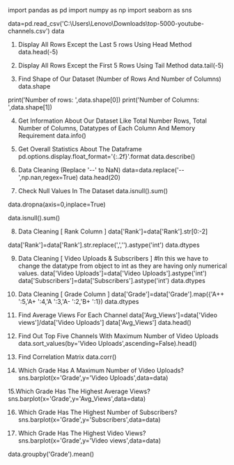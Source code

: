 import pandas as pd
import numpy as np
import seaborn as sns


data=pd.read_csv('C:\\Users\\Lenovo\\Downloads\\top-5000-youtube-channels.csv')
data


1. Display All Rows Except the Last 5 rows Using Head Method
data.head(-5)


2. Display All Rows Except the First 5 Rows Using Tail Method
data.tail(-5)


3. Find Shape of Our Dataset (Number of Rows And Number of Columns)
data.shape

print('Number of rows: ',data.shape[0])
print('Number of Columns: ',data.shape[1])


4. Get Information About Our Dataset Like Total Number Rows, Total Number of Columns, Datatypes of Each Column And Memory Requirement
data.info()


5. Get Overall Statistics About The Dataframe
pd.options.display.float_format='{:.2f}'.format
data.describe()


6. Data Cleaning  (Replace '--'  to NaN)
data=data.replace('--',np.nan,regex=True)
data.head(20)

7. Check Null Values In The Dataset
data.isnull().sum()

data.dropna(axis=0,inplace=True)

data.isnull().sum()


8. Data Cleaning [ Rank Column ]
data['Rank']=data['Rank'].str[0:-2]

data['Rank']=data['Rank'].str.replace(',','').astype('int')
data.dtypes


9. Data Cleaning [ Video Uploads & Subscribers ]
#In this we have to change the datatype from object to int as they are having only numerical values.
data['Video Uploads']=data['Video Uploads'].astype('int')
data['Subscribers']=data['Subscribers'].astype('int')
data.dtypes


10. Data Cleaning [ Grade Column ]
data['Grade']=data['Grade'].map({'A++ ':5,'A+ ':4,'A ':3,'A- ':2,'B+ ':1})
data.dtypes


11. Find Average Views For Each Channel
data['Avg_Views']=data['Video views']/data['Video Uploads']
data['Avg_Views']
data.head()


12. Find Out Top Five Channels With Maximum Number of Video Uploads
data.sort_values(by='Video Uploads',ascending=False).head()


13. Find Correlation Matrix
data.corr()


14.  Which Grade Has A Maximum Number of Video Uploads?
sns.barplot(x='Grade',y='Video Uploads',data=data)


15.Which Grade Has The Highest Average Views?
sns.barplot(x='Grade',y='Avg_Views',data=data)


16.  Which Grade Has The Highest Number of Subscribers? 
sns.barplot(x='Grade',y='Subscribers',data=data)


17. Which Grade Has The Highest Video Views? 
sns.barplot(x='Grade',y='Video views',data=data)

data.groupby('Grade').mean()







